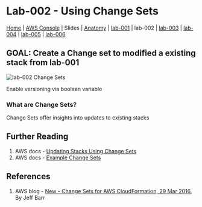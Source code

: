 # Lab-002 - Using Change Sets

[Home](../README.md) |
[AWS Console](https://console.aws.amazon.com) |
Slides |
[Anatomy](anatomy.md) |
[lab-001](lab-001.md) |
lab-002 |
[lab-003](lab-003.md) |
[lab-004](lab-004.md) |
[lab-005](lab-005.md) |
[lab-006](lab-006.md)

## GOAL: Create a Change set to modified a existing stack from lab-001

![lab-002 Change Sets](https://raw.githubusercontent.com/sunil-tailor/lab_cloudformation/master/diagrams/lab-002.png)


Enable versioning via boolean variable

### What are Change Sets?

Change Sets offer insights into updates to existing stacks



## Further Reading
1. AWS docs - [Updating Stacks Using Change Sets](https://docs.aws.amazon.com/AWSCloudFormation/latest/UserGuide/using-cfn-updating-stacks-changesets.html)
1. AWS docs - [Example Change Sets](https://docs.aws.amazon.com/AWSCloudFormation/latest/UserGuide/using-cfn-updating-stacks-changesets-samples.html)

## References
1. AWS blog - [New - Change Sets for AWS CloudFormation, 29 Mar 2016](https://aws.amazon.com/blogs/aws/new-change-sets-for-aws-cloudformation/), By Jeff Barr
